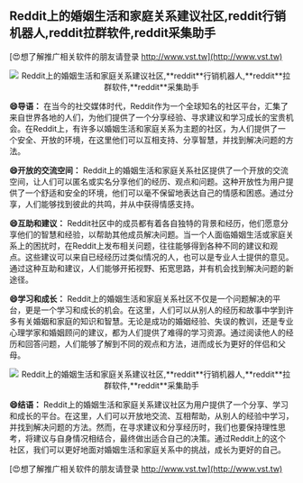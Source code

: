 ## **Reddit上的婚姻生活和家庭关系建议社区,**reddit**行销机器人,**reddit**拉群软件,**reddit**采集助手**

[😍想了解推广相关软件的朋友请登录 http://www.vst.tw](http://www.vst.tw)

 <center><img src="https://vst.tw/MP4/tuiguang/png/6.png" alt="Reddit上的婚姻生活和家庭关系建议社区,**reddit**行销机器人,**reddit**拉群软件,**reddit**采集助手"></center>

**😄导语：**
在当今的社交媒体时代，Reddit作为一个全球知名的社区平台，汇集了来自世界各地的人们，为他们提供了一个分享经验、寻求建议和学习成长的宝贵机会。在Reddit上，有许多以婚姻生活和家庭关系为主题的社区，为人们提供了一个安全、开放的环境，在这里他们可以互相支持、分享智慧，并找到解决问题的方法。

**😄开放的交流空间：**
Reddit上的婚姻生活和家庭关系社区提供了一个开放的交流空间，让人们可以匿名或实名分享他们的经历、观点和问题。这种开放性为用户提供了一个舒适和安全的环境，他们可以毫不保留地表达自己的情感和困惑。通过分享，人们能够找到彼此的共鸣，并从中获得情感支持。

**😄互助和建议：**
Reddit社区中的成员都有着各自独特的背景和经历，他们愿意分享他们的智慧和经验，以帮助其他成员解决问题。当一个人面临婚姻生活或家庭关系上的困扰时，在Reddit上发布相关问题，往往能够得到各种不同的建议和观点。这些建议可以来自已经经历过类似情况的人，也可以是专业人士提供的意见。通过这种互助和建议，人们能够开拓视野、拓宽思路，并有机会找到解决问题的新途径。

**😄学习和成长：**
Reddit上的婚姻生活和家庭关系社区不仅是一个问题解决的平台，更是一个学习和成长的机会。在这里，人们可以从别人的经历和故事中学到许多有关婚姻和家庭的知识和智慧。无论是成功的婚姻经验、失误的教训，还是专业心理学家和婚姻顾问的建议，都为人们提供了难得的学习资源。通过阅读他人的经历和回答问题，人们能够了解到不同的观点和方法，进而成长为更好的伴侣和父母。

 <center><img src="https://vst.tw/MP4/tuiguang/png/0.png" alt="Reddit上的婚姻生活和家庭关系建议社区,**reddit**行销机器人,**reddit**拉群软件,**reddit**采集助手"></center>

**😄结语：**
Reddit上的婚姻生活和家庭关系建议社区为用户提供了一个分享、学习和成长的平台。在这里，人们可以开放地交流、互相帮助，从别人的经验中学习，并找到解决问题的方法。然而，在寻求建议和分享经历时，我们也要保持理性思考，将建议与自身情况相结合，最终做出适合自己的决策。通过Reddit上的这个社区，我们可以更好地面对婚姻生活和家庭关系中的挑战，成长为更好的自己。

[😍想了解推广相关软件的朋友请登录 http://www.vst.tw](http://www.vst.tw)



